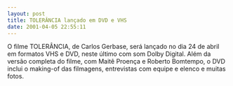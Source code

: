 ```yaml
---
layout: post
title: TOLERÂNCIA lançado em DVD e VHS
date: 2001-04-05 22:55:11
---
```

O filme TOLERÂNCIA, de Carlos Gerbase, será lançado no dia 24 de abril em formatos VHS e DVD, neste último com som Dolby Digital. Além da versão completa do filme, com Maitê Proença e Roberto Bomtempo, o DVD inclui o making-of das filmagens, entrevistas com equipe e elenco e muitas fotos.